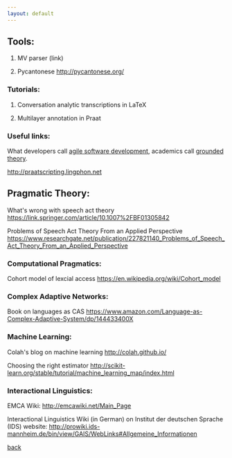 ```yaml
---
layout: default
---
```


## Tools: 

1. MV parser (link)

2. Pycantonese http://pycantonese.org/

### Tutorials:

1. Conversation analytic transcriptions in LaTeX

2. Multilayer annotation in Praat

### Useful links:

What developers call <a href="https://en.wikipedia.org/wiki/Agile_software_development">agile software development</a>, academics call <a href="https://en.wikipedia.org/wiki/Grounded_theory">grounded theory</a>.

http://praatscripting.lingphon.net


## Pragmatic Theory:

What's wrong with speech act theory
https://link.springer.com/article/10.1007%2FBF01305842

Problems of Speech Act Theory From an Applied Perspective
https://www.researchgate.net/publication/227821140_Problems_of_Speech_Act_Theory_From_an_Applied_Perspective

### Computational Pragmatics:

Cohort model of lexcial access
https://en.wikipedia.org/wiki/Cohort_model


### Complex Adaptive Networks:

Book on languages as CAS
https://www.amazon.com/Language-as-Complex-Adaptive-System/dp/144433400X


### Machine Learning:

Colah's blog on machine learning
http://colah.github.io/

Choosing the right estimator
http://scikit-learn.org/stable/tutorial/machine_learning_map/index.html


### Interactional Linguistics:

EMCA Wiki:
http://emcawiki.net/Main_Page

Interactional Linguistics Wiki (in German) on Institut der deutschen Sprache (IDS) website:
http://prowiki.ids-mannheim.de/bin/view/GAIS/WebLinks#Allgemeine_Informationen

[back](./)
